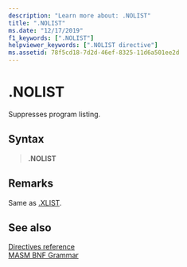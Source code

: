 ```yaml
---
description: "Learn more about: .NOLIST"
title: ".NOLIST"
ms.date: "12/17/2019"
f1_keywords: [".NOLIST"]
helpviewer_keywords: [".NOLIST directive"]
ms.assetid: 78f5cd18-7d2d-46ef-8325-11d6a501ee2d
---
```

# .NOLIST

Suppresses program listing.

## Syntax

> **.NOLIST**

## Remarks

Same as [.XLIST](dot-xlist.md).

## See also

[Directives reference](directives-reference.md)\
[MASM BNF Grammar](masm-bnf-grammar.md)
